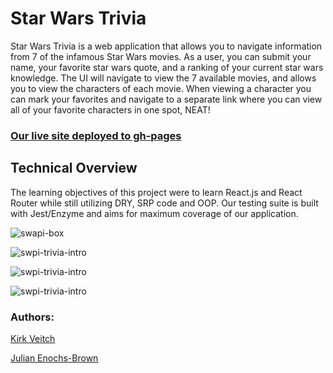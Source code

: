 # Star Wars Trivia
Star Wars Trivia is a web application that allows you to navigate information from 7 of the infamous Star Wars movies.
As a user, you can submit your name, your favorite star wars quote, and a ranking of your current star wars knowledge. The UI will navigate to view the 7 available movies, and allows you to view the characters of each movie. When viewing a character you can mark your favorites and navigate to a separate link where you can view all of your favorite characters in one spot, NEAT!
### [Our live site deployed to gh-pages](https://kveitch.github.io/swapi-trivia)
## Technical Overview
The learning objectives of this project were to learn React.js and React Router while still utilizing DRY, SRP code and OOP.
Our testing suite is built with Jest/Enzyme and aims for maximum coverage of our application. 

![swapi-box](https://user-images.githubusercontent.com/48660739/66855177-51407600-ef72-11e9-9495-67acf3012bae.png)


![swpi-trivia-intro](./DOCS/swapi-intro640.gif)

![swpi-trivia-intro](./DOCS/swapi-moviescreen640.gif)

![swpi-trivia-intro](./DOCS/swapi-characrters640.gif)


### Authors: 
[Kirk Veitch](https://github.com/KVeitch)

[Julian Enochs-Brown](https://github.com/julianenochs)
